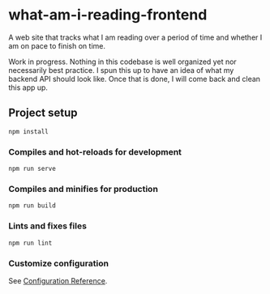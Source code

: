 # what-am-i-reading-frontend
A web site that tracks what I am reading over a period of time and whether I am on pace to finish on time.

Work in progress. Nothing in this codebase is well organized yet nor necessarily best practice. I spun this up to have an idea of what my backend API should look like. Once that is done, I will come back and clean this app up.

## Project setup
```
npm install
```

### Compiles and hot-reloads for development
```
npm run serve
```

### Compiles and minifies for production
```
npm run build
```

### Lints and fixes files
```
npm run lint
```

### Customize configuration
See [Configuration Reference](https://cli.vuejs.org/config/).